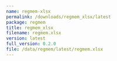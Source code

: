 ```yaml
---
name: regmem-xlsx
permalink: /downloads/regmem_xlsx/latest
package: regmem
title: regmem_xlsx
filename: regmem.xlsx
version: latest
full_version: 0.2.0
file: /data/regmem/latest/regmem.xlsx
---
```

